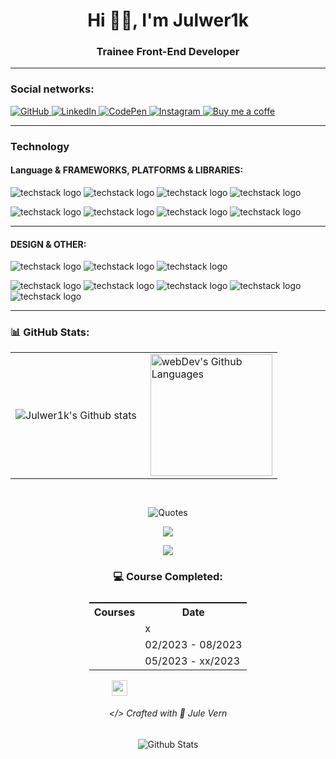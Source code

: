 <h1 align="center">Hi 😶‍🌫️, I'm  Julwer1k</h1>
<h3 align="center">Trainee Front-End Developer</h3>

___

### Social networks:

<a href="https://github.com/Julwer1k">
	<img src="https://readme-components.vercel.app/api?
		component=logo&
		fill=7c3aed&
		logo=github&
		svgfill=ffffff&
		textfill=ffffff" 
	alt="GitHub">
</a>

<a href="https://www.linkedin.com/in/julwer1k/">
	<img src="https://readme-components.vercel.app/api?
		component=logo&
		fill=1d4ed8&
		logo=linkedin&
		svgfill=ffffff&
		textfill=ffffff" 
	alt="LinkedIn">
</a>

<a href="#">
	<img src="https://readme-components.vercel.app/api?
		component=logo&
		fill=black&
		logo=codepen&
		svgfill=ffffff&
		textfill=ffffff" 
	alt="CodePen">
</a>

<a href="https://www.instagram.com/julwer1k/">
	<img src="https://readme-components.vercel.app/api?
		component=logo&
		fill=linear-gradient%2862deg%2C%20%23F9CE34%200%25%2C%20%23EE2A7B%2062%25%2C%20%236228D7%20100%25%29%3B&
		logo=instagram&
		animation=&
		svgfill=white&
		textfill=white" 
	alt="Instagram">
</a>

<a href="#">
	<img src="https://readme-components.vercel.app/api?
		component=logo&
		fill=000&
		logo=buymeacoffee&
		svgfill=ffdd00&
		textfill=ffffff" 
	alt="Buy me a coffe">
</a>

---

### Technology

#### Language & FRAMEWORKS, PLATFORMS & LIBRARIES:

![techstack logo](https://readme-components.vercel.app/api?component=logo&fill=f34f29&logo=git&svgfill=white&textfill=white)
![techstack logo](https://readme-components.vercel.app/api?component=logo&fill=e44d26&logo=html5&svgfill=white&textfill=white)
![techstack logo](https://readme-components.vercel.app/api?component=logo&fill=1572b6&logo=css3&svgfill=white&textfill=white)
![techstack logo](https://readme-components.vercel.app/api?component=logo&fill=323330&logo=javascript&svgfill=f0db4f&textfill=ffff)

![techstack logo](https://readme-components.vercel.app/api?component=logo&fill=563d7c&logo=bootstrap&svgfill=white&textfill=white)
![techstack logo](https://readme-components.vercel.app/api?component=logo&fill=1f2229&logo=react&svgfill=61dbfb&textfill=white)
![techstack logo](https://readme-components.vercel.app/api?component=logo&fill=38b2ac&logo=redux&svgfill=white&textfill=white)
![techstack logo](https://readme-components.vercel.app/api?component=logo&fill=cb6699&logo=sass&svgfill=white&textfill=white)

<!-- MarkDown and Typescript
[techstack logo](https://readme-components.vercel.app/api?component=logo&fill=black&logo=markdown&svgfill=white&textfill=white)
![techstack logo](https://readme-components.vercel.app/api?component=logo&fill=007acc&logo=typescript&svgfill=white&textfill=white)
--- -->

<!-- Gulp, NPM, Node.js, iOS, Tailwindcss, Vue, Webpack
![techstack logo](https://readme-components.vercel.app/api?component=logo&fill=cf4647&logo=gulp&svgfill=white&textfill=white)
![techstack logo](https://readme-components.vercel.app/api?component=logo&fill=black&logo=npm&svgfill=white&textfill=white)
![techstack logo](https://readme-components.vercel.app/api?component=logo&fill=6da55f&logo=node.js&svgfill=white&textfill=white)
![techstack logo](https://readme-components.vercel.app/api?component=logo&fill=black&logo=ios&svgfill=white&textfill=white)
![techstack logo](https://readme-components.vercel.app/api?component=logo&fill=593d88&logo=tailwindcss&svgfill=white&textfill=white)
![techstack logo](https://readme-components.vercel.app/api?component=logo&fill=35495e&logo=vue.js&svgfill=3eaf7c&textfill=white)
![techstack logo](https://readme-components.vercel.app/api?component=logo&fill=1b72b6&logo=webpack&svgfill=white&textfill=white)
--- -->
---

#### DESIGN & OTHER:

![techstack logo](https://readme-components.vercel.app/api?component=logo&fill=7954f2&logo=figma&svgfill=white&textfill=ffff)
![techstack logo](https://readme-components.vercel.app/api?component=logo&fill=001e36&logo=adobephotoshop&svgfill=white&textfill=white)
![techstack logo](https://readme-components.vercel.app/api?component=logo&fill=2d023e&logo=adobepremierepro&svgfill=white&textfill=white)

![techstack logo](https://readme-components.vercel.app/api?component=logo&fill=1b87ca&logo=webstorm&svgfill=white&textfill=white)
![techstack logo](https://readme-components.vercel.app/api?component=logo&fill=461447&logo=slack&svgfill=white&textfill=ffff)
![techstack logo](https://readme-components.vercel.app/api?component=logo&fill=white&logo=notion&svgfill=black&textfill=000)
![techstack logo](https://readme-components.vercel.app/api?component=logo&fill=dd3837&logo=opera&svgfill=white&textfill=ffff)
![techstack logo](https://readme-components.vercel.app/api?component=logo&fill=0d5fd4&logo=trello&svgfill=white&textfill=ffff)


<!-- Docker
![techstack logo](https://readme-components.vercel.app/api?component=logo&fill=323330&logo=docker&svgfill=f0db4f&textfill=ffff)
--- -->
---

### 📊 GitHub Stats️:
<table>
  <tr>
    <td>
      <img align="left" src="https://streak-stats.demolab.com?user=Julwer1k&theme=black-ice&hide_border=true&border_radius=10&mode=weekly)](https://git.io/streak-stats" alt="Julwer1k's Github stats"/>
    </td>
    <td>
      <img height="195px" align="right" alt="webDev's Github Languages" src="https://github-readme-stats-sigma-five.vercel.app/api/top-langs/?username=Julwer1k&layout=compact&theme=dark " />
    </td>
  </tr>
</table>

<div style="display: flex; justify-content: center; align-items: center; margin-top: 45px">
	<img src="https://quotes-github-readme.vercel.app/api?type=horizontal&theme=nord&quote=Talk is cheap.Show me the code.&author=Linus Torvalds" alt="Quotes">
</div>


<!-- Nothing weird to see here -->
<p align="center">
  <a href="https://readme.andyruwruw.com/api/now-playing?open">
    <!-- Music bars move to the beat and are colored based on the track's happiness, danceability and energy! -->
    <img src="https://raw.githubusercontent.com/andyruwruw/andyruwruw/master/example/now-playing.svg">
    <!-- This is how you'd make the call dynamically <img src="https://readme.andyruwruw.com/api/now-playing"> -->
  </a>
</p>

<p align="center">
  <img src="https://raw.githubusercontent.com/andyruwruw/andyruwruw/master/example/top-played.svg">
  <!-- This is how you'd make the call dynamically <img src="https://readme.andyruwruw.com/api/top-played"> -->
</p>


<h3 align="center">💻 Course Completed:</h3>
<table style="display:flex; justify-content: center; align-items: center">
  <tr>
    <th>
      Courses
    </th>
    <th>
      Date
    </th>
  </tr>
	<tr>
		<td>
			<img src="https://readme-components.vercel.app/api?component=experience&company=Hyperskill&role=Frontend%20Base&duration=6m&location=dnipro&fill=ffc0cd" alt="">
		</td>
		<td>
			x
		</td>
	</tr>
	<tr>
		<td>
			<img src="https://readme-components.vercel.app/api?component=experience&company=PowerCodeAca&role=Frontend%20Base&duration=6m&location=dnipro&fill=ffc0cd" alt="">
		</td>
		<td>
			02/2023 - 08/2023	
		</td>
	</tr>
	<tr>
		<td>
			<img src="https://readme-components.vercel.app/api?component=experience&company=MateAcademy&role=FRONTEND%20Developer%20Part-time&duration=6m&location=dnipro&fill=ffc0cd" alt="">
		</td>
		<td>
			05/2023 - xx/2023	
		</td>
	</tr>
</table>
		<a href="mailto:julwer1k@gmail.com" 
			style="text-decoration:none; 
			color: rgb(255 255 255); 
			opacity: .75; 
			font-size: 16px; 
			display:flex; 
			justify-content: center; 
			gap: 8px; 
			align-items: center;
			font-family: 'Fira Code', sans-serif">
				<img src="https://cdn4.iconfinder.com/data/icons/essentials-73/24/001_-_Envelope-256.png" alt="" width="25px" height="25px" style="vertical-align: middle">
					julwer1k@gmail.com
		</a>
	
<h6 style=color: #3D3D3D;" align="center">&lt;/&gt; Crafted with 🖤 Jule Vern</h6>
<p align="center">
	<img src="https://raw.githubusercontent.com/mayhemantt/mayhemantt/Update/svg/Bottom.svg" alt="Github Stats" />
</p>
